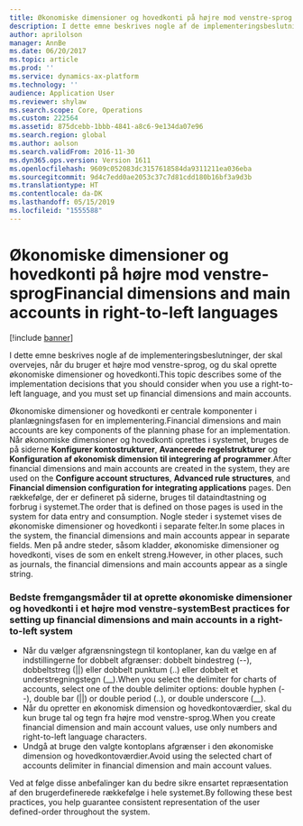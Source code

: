 ```yaml
---
title: Økonomiske dimensioner og hovedkonti på højre mod venstre-sprog
description: I dette emne beskrives nogle af de implementeringsbeslutninger, der skal overvejes, når du bruger et højre mod venstre-sprog, og du skal oprette økonomiske dimensioner og hovedkonti.
author: aprilolson
manager: AnnBe
ms.date: 06/20/2017
ms.topic: article
ms.prod: ''
ms.service: dynamics-ax-platform
ms.technology: ''
audience: Application User
ms.reviewer: shylaw
ms.search.scope: Core, Operations
ms.custom: 222564
ms.assetid: 875dcebb-1bbb-4841-a8c6-9e134da07e96
ms.search.region: global
ms.author: aolson
ms.search.validFrom: 2016-11-30
ms.dyn365.ops.version: Version 1611
ms.openlocfilehash: 9609c052083dc3157618584da9311211ea036eba
ms.sourcegitcommit: 9d4c7edd0ae2053c37c7d81cdd180b16bf3a9d3b
ms.translationtype: HT
ms.contentlocale: da-DK
ms.lasthandoff: 05/15/2019
ms.locfileid: "1555588"
---
```

# <a name="financial-dimensions-and-main-accounts-in-right-to-left-languages"></a><span data-ttu-id="16ea0-103">Økonomiske dimensioner og hovedkonti på højre mod venstre-sprog</span><span class="sxs-lookup"><span data-stu-id="16ea0-103">Financial dimensions and main accounts in right-to-left languages</span></span>

[!include [banner](../includes/banner.md)]

<span data-ttu-id="16ea0-104">I dette emne beskrives nogle af de implementeringsbeslutninger, der skal overvejes, når du bruger et højre mod venstre-sprog, og du skal oprette økonomiske dimensioner og hovedkonti.</span><span class="sxs-lookup"><span data-stu-id="16ea0-104">This topic describes some of the implementation decisions that you should consider when you use a right-to-left language, and you must set up financial dimensions and main accounts.</span></span>

<span data-ttu-id="16ea0-105">Økonomiske dimensioner og hovedkonti er centrale komponenter i planlægningsfasen for en implementering.</span><span class="sxs-lookup"><span data-stu-id="16ea0-105">Financial dimensions and main accounts are key components of the planning phase for an implementation.</span></span> <span data-ttu-id="16ea0-106">Når økonomiske dimensioner og hovedkonti oprettes i systemet, bruges de på siderne **Konfigurer kontostrukturer**, **Avancerede regelstrukturer** og **Konfiguration af økonomisk dimension til integrering af programmer**.</span><span class="sxs-lookup"><span data-stu-id="16ea0-106">After financial dimensions and main accounts are created in the system, they are used on the **Configure account structures**, **Advanced rule structures**, and **Financial dimension configuration for integrating applications** pages.</span></span> <span data-ttu-id="16ea0-107">Den rækkefølge, der er defineret på siderne, bruges til dataindtastning og forbrug i systemet.</span><span class="sxs-lookup"><span data-stu-id="16ea0-107">The order that is defined on those pages is used in the system for data entry and consumption.</span></span> <span data-ttu-id="16ea0-108">Nogle steder i systemet vises de økonomiske dimensioner og hovedkonti i separate felter.</span><span class="sxs-lookup"><span data-stu-id="16ea0-108">In some places in the system, the financial dimensions and main accounts appear in separate fields.</span></span> <span data-ttu-id="16ea0-109">Men på andre steder, såsom kladder, økonomiske dimensioner og hovedkonti, vises de som en enkelt streng.</span><span class="sxs-lookup"><span data-stu-id="16ea0-109">However, in other places, such as journals, the financial dimensions and main accounts appear as a single string.</span></span>

### <a name="best-practices-for-setting-up-financial-dimensions-and-main-accounts-in-a-right-to-left-system"></a><span data-ttu-id="16ea0-110">Bedste fremgangsmåder til at oprette økonomiske dimensioner og hovedkonti i et højre mod venstre-system</span><span class="sxs-lookup"><span data-stu-id="16ea0-110">Best practices for setting up financial dimensions and main accounts in a right-to-left system</span></span>

-   <span data-ttu-id="16ea0-111">Når du vælger afgrænsningstegn til kontoplaner, kan du vælge en af indstillingerne for dobbelt afgrænser: dobbelt bindestreg (--), dobbeltstreg (||) eller dobbelt punktum (..) eller dobbelt et understregningstegn (\_\_).</span><span class="sxs-lookup"><span data-stu-id="16ea0-111">When you select the delimiter for charts of accounts, select one of the double delimiter options: double hyphen (--), double bar (||) or double period (..), or double underscore (\_\_).</span></span>
-   <span data-ttu-id="16ea0-112">Når du opretter en økonomisk dimension og hovedkontoværdier, skal du kun bruge tal og tegn fra højre mod venstre-sprog.</span><span class="sxs-lookup"><span data-stu-id="16ea0-112">When you create financial dimension and main account values, use only numbers and right-to-left language characters.</span></span>
-   <span data-ttu-id="16ea0-113">Undgå at bruge den valgte kontoplans afgrænser i den økonomiske dimension og hovedkontoværdier.</span><span class="sxs-lookup"><span data-stu-id="16ea0-113">Avoid using the selected chart of accounts delimiter in financial dimension and main account values.</span></span>

<span data-ttu-id="16ea0-114">Ved at følge disse anbefalinger kan du bedre sikre ensartet repræsentation af den brugerdefinerede rækkefølge i hele systemet.</span><span class="sxs-lookup"><span data-stu-id="16ea0-114">By following these best practices, you help guarantee consistent representation of the user defined-order throughout the system.</span></span>



